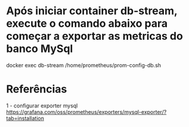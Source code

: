 

# Após iniciar container db-stream, execute o comando abaixo para começar a exportar as metricas do banco MySql
docker exec db-stream /home/prometheus/prom-config-db.sh

# Referências 
1 - configurar exporter mysql
    https://grafana.com/oss/prometheus/exporters/mysql-exporter/?tab=installation
